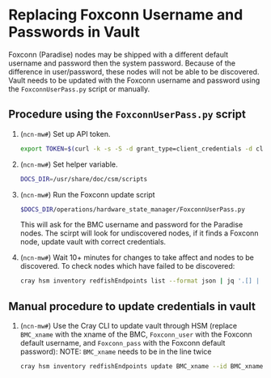 # Replacing Foxconn Username and Passwords in Vault

Foxconn (Paradise) nodes may be shipped with a different default username and password then the system password.
Because of the difference in user/password, these nodes will not be able to be discovered.
Vault needs to be updated with the Foxconn username and password using the `FoxconnUserPass.py` script or manually.

## Procedure using the `FoxconnUserPass.py` script

1. (`ncn-mw#`) Set up API token.

    ```bash
    export TOKEN=$(curl -k -s -S -d grant_type=client_credentials -d client_id=admin-client -d client_secret=$(kubectl get secrets admin-client-auth -o jsonpath='{.data.client-secret}' | base64 -d) https://api-gw-service-nmn.local/keycloak/realms/shasta/protocol/openid-connect/token | jq -r '.access_token')
    ```

1. (`ncn-mw#`) Set helper variable.

    ```bash
    DOCS_DIR=/usr/share/doc/csm/scripts
    ```

1. (`ncn-mw#`) Run the Foxconn update script

    ```bash
    $DOCS_DIR/operations/hardware_state_manager/FoxconnUserPass.py
    ```

    This will ask for the BMC username and password for the Paradise nodes.
    The scirpt will look for undiscovered nodes, if it finds a Foxconn node, update vault with correct credentials.

1. (`ncn-mw#`) Wait 10+ minutes for changes to take affect and nodes to be discovered.  To check nodes which have failed to be discovered:

   ```bash
   cray hsm inventory redfishEndpoints list --format json | jq '.[] | .[] | select (.DiscoveryInfo.LastDiscoveryStatus!="DiscoverOK")'
   ```

## Manual procedure to update credentials in vault

1. (`ncn-mw#`) Use the Cray CLI to update vault through HSM (replace `BMC_xname` with the xname of the BMC, `Foxconn_user` with the Foxconn default username, and `Foxconn_pass` with the Foxconn default password):
    NOTE: `BMC_xname` needs to be in the line twice

   ```bash
   cray hsm inventory redfishEndpoints update BMC_xname --id BMC_xname --user Foxconn_user --password Foxconn_pass
   ```
